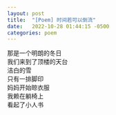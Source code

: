 ```yaml
---
layout: post
title:  "[Poem] 时间若可以倒流"
date:   2022-10-28 01:44:15 -0500
categories: poem
---
```


那是一个明朗的冬日\
我们来到了顶楼的天台\
洁白的雪\
只有一排脚印\
妈妈开始晾衣服\
我赖在躺椅上\
看起了小人书
